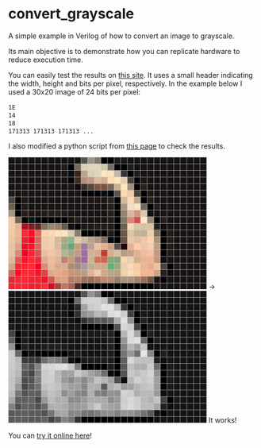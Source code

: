 # convert_grayscale
A simple example in Verilog of how to convert an image to grayscale. 

Its main objective is to demonstrate how you can replicate hardware to reduce execution time.

You can easily test the results on [this site](https://studio.code.org/s/pixelation/stage/3/puzzle/1). It uses a small header indicating the width, height and bits per pixel, respectively. In the example below I used a 30x20 image of 24 bits per pixel:

```
1E
14
18
171313 171313 171313 ...
```

I also modified a python script from [this page](https://www.codementor.io/@isaib.cicourel/image-manipulation-in-python-du1089j1u) to check the results.

<img src="color.png"> -> <img src="gray.png"> It works! 

You can [try it online here](https://www.edaplayground.com/x/NHzD)!
